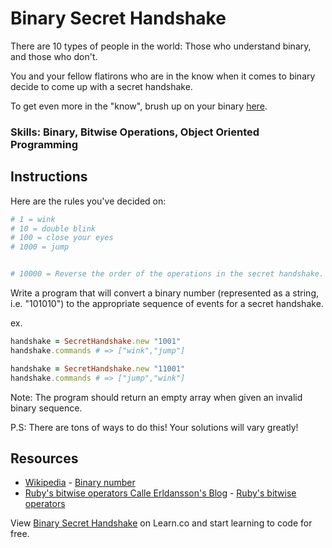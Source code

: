 

# Binary Secret Handshake

There are 10 types of people in the world: Those who understand binary, and those who don't.

You and your fellow flatirons who are in the know when it comes to binary decide to come up with a secret handshake.

To get even more in the "know", brush up on your binary [here](http://en.wikipedia.org/wiki/Binary_number).

### Skills: Binary, Bitwise Operations, Object Oriented Programming

## Instructions

Here are the rules you've decided on:

```bash
# 1 = wink
# 10 = double blink
# 100 = close your eyes
# 1000 = jump


# 10000 = Reverse the order of the operations in the secret handshake.
```

Write a program that will convert a binary number (represented as a string, i.e. "101010") to the appropriate sequence of events for a secret handshake.

ex.

```ruby
handshake = SecretHandshake.new "1001"
handshake.commands # => ["wink","jump"]

handshake = SecretHandshake.new "11001"
handshake.commands # => ["jump","wink"]
```

Note: The program should return an empty array when given an invalid binary sequence.

P.S: There are tons of ways to do this! Your solutions will vary greatly!
## Resources
* [Wikipedia](http://en.wikipedia.org/) - [Binary number](http://en.wikipedia.org/wiki/Binary_number)
* [Ruby's bitwise operators Calle Erldansson's Blog](http://calleerlandsson.com/) - [Ruby's bitwise operators](http://calleerlandsson.com/rubys-bitwise-operators)

<p data-visibility='hidden'>View <a href='https://learn.co/lessons/secret-handshake' title='Binary Secret Handshake'>Binary Secret Handshake</a> on Learn.co and start learning to code for free.</p>
